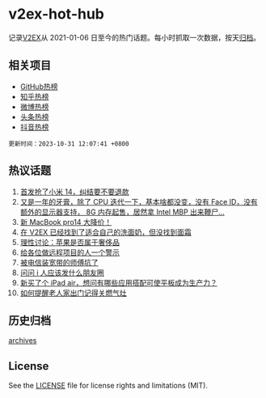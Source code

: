 # v2ex-hot-hub

 记录[V2EX](https://www.v2ex.com/)从 2021-01-06 日至今的热门话题。每小时抓取一次数据，按天[归档](archives)。
 
 ## 相关项目

- [GitHub热榜](https://github.com/snaildev/github-hot-hub)
- [知乎热榜](https://github.com/snaildev/zhihu-hot-hub)
- [微博热榜](https://github.com/snaildev/weibo-hot-hub)
- [头条热榜](https://github.com/snaildev/toutiao-hot-hub)
- [抖音热榜](https://github.com/snaildev/douyin-hot-hub)


 `更新时间：2023-10-31 12:07:41 +0800`

## 热议话题

1. [首发抢了小米 14，纠结要不要退款](https://www.v2ex.com/t/986659)
1. [又是一年的牙膏，除了 CPU 迭代一下，基本啥都没变，没有 Face ID，没有额外的显示器支持， 8G 内存起售，居然拿 Intel MBP 出来鞭尸...](https://www.v2ex.com/t/986922)
1. [新 MacBook pro14 大降价！](https://www.v2ex.com/t/986919)
1. [在 V2EX 已经找到了适合自己的洗面奶，但没找到面霜](https://www.v2ex.com/t/986665)
1. [理性讨论：苹果是否属于奢侈品](https://www.v2ex.com/t/986990)
1. [给各位做远程项目的人一个警示](https://www.v2ex.com/t/986881)
1. [被电信装宽带的师傅坑了](https://www.v2ex.com/t/986690)
1. [问问 i 人应该发什么朋友圈](https://www.v2ex.com/t/986952)
1. [新买了个 iPad air，想问有哪些应用搭配可使平板成为生产力？](https://www.v2ex.com/t/986726)
1. [如何提醒老人家出门记得关燃气灶](https://www.v2ex.com/t/986963)

## 历史归档

[archives](archives)

## License

See the [LICENSE](LICENSE) file for license rights and limitations (MIT).
